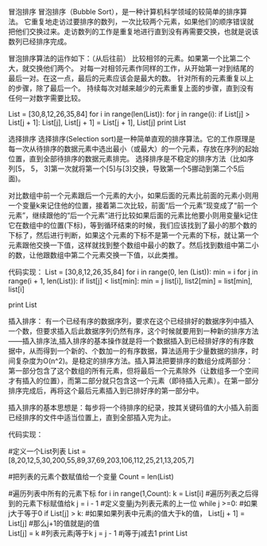 冒泡排序
冒泡排序（Bubble Sort），是一种计算机科学领域的较简单的排序算法。
它重复地走访过要排序的数列，一次比较两个元素，如果他们的顺序错误就把他们交换过来。走访数列的工作是重复地进行直到没有再需要交换，也就是说该数列已经排序完成。

冒泡排序算法的运作如下：（从后往前）
比较相邻的元素。如果第一个比第二个大，就交换他们两个。
对每一对相邻元素作同样的工作，从开始第一对到结尾的最后一对。在这一点，最后的元素应该会是最大的数。
针对所有的元素重复以上的步骤，除了最后一个。
持续每次对越来越少的元素重复上面的步骤，直到没有任何一对数字需要比较。

List = [30,8,12,26,35,84]
for i in range(len(List)):
    for j in range(i):
        if List[j] > List[j + 1]:
            List[j], List[j + 1] = List[j + 1], List[j]
print List


选择排序
选择排序(Selection sort)是一种简单直观的排序算法。它的工作原理是每一次从待排序的数据元素中选出最小（或最大）的一个元素，存放在序列的起始位置，直到全部待排序的数据元素排完。 选择排序是不稳定的排序方法（比如序列[5， 5， 3]第一次就将第一个[5]与[3]交换，导致第一个5挪动到第二个5后面)。

对比数组中前一个元素跟后一个元素的大小，如果后面的元素比前面的元素小则用一个变量k来记住他的位置，接着第二次比较，前面“后一个元素”现变成了“前一个元素”，继续跟他的“后一个元素”进行比较如果后面的元素比他要小则用变量k记住它在数组中的位置(下标)，等到循环结束的时候，我们应该找到了最小的那个数的下标了，然后进行判断，如果这个元素的下标不是第一个元素的下标，就让第一个元素跟他交换一下值，这样就找到整个数组中最小的数了。然后找到数组中第二小的数，让他跟数组中第二个元素交换一下值，以此类推。

代码实现：
List = [30,8,12,26,35,84]
for i in range(0, len (List)):
min = i
for j in range(i + 1, len(List)):
if list[j] < list[min]:
    min = j
    list[i], list2[min] = list[min], list[i]

print List




插入排序：
有一个已经有序的数据序列，要求在这个已经排好的数据序列中插入一个数，但要求插入后此数据序列仍然有序，这个时候就要用到一种新的排序方法——插入排序法,插入排序的基本操作就是将一个数据插入到已经排好序的有序数据中，从而得到一个新的、个数加一的有序数据，算法适用于少量数据的排序，时间复杂度为O(n^2)。是稳定的排序方法。插入算法把要排序的数组分成两部分：第一部分包含了这个数组的所有元素，但将最后一个元素除外（让数组多一个空间才有插入的位置），而第二部分就只包含这一个元素（即待插入元素）。在第一部分排序完成后，再将这个最后元素插入到已排好序的第一部分中。

插入排序的基本思想是：每步将一个待排序的纪录，按其关键码值的大小插入前面已经排序的文件中适当位置上，直到全部插入完为止。

代码实现：

#定义一个List列表 
List = [8,20,12,5,30,200,55,89,37,69,203,106,112,25,21,13,205,7]

#把列表的元素个数赋值给一个变量
Count = len(List) 

#遍历列表中所有的元素下标
for i in range(1,Count):
    k = List[i]    #遍历列表之后得到的元素下标赋值给k
    j = i - 1      #定义变量j为列表元素的上一位
    while j >=0:   #如果j大于等于0
        if List[j] > k:              #如果如果列表中元素j的值大于k的值，
            List[j + 1] = List[j]    #那么j+1的值就是j的值     
            List[j] = k              #列表元素j等于k
        j = j - 1                    #j等于j减去1
print List


